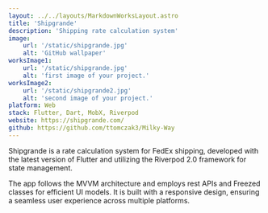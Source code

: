```yaml
---
layout: ../../layouts/MarkdownWorksLayout.astro
title: 'Shipgrande'
description: 'Shipping rate calculation system'
image:
    url: '/static/shipgrande.jpg'
    alt: 'GitHub wallpaper'
worksImage1:
    url: '/static/shipgrande.jpg'
    alt: 'first image of your project.'
worksImage2:
    url: '/static/shipgrande2.jpg'
    alt: 'second image of your project.'
platform: Web
stack: Flutter, Dart, MobX, Riverpod
website: https://shipgrande.com/
github: https://github.com/ttomczak3/Milky-Way
---
```


<p>
        Shipgrande is a rate calculation system for FedEx shipping, developed with the latest version of Flutter and utilizing the Riverpod 2.0 framework for state management.
    </p>
    <p>
        The app follows the MVVM architecture and employs rest APIs and Freezed classes for efficient UI models. It is built with a responsive design, ensuring a seamless user experience across multiple platforms.
    </p>
